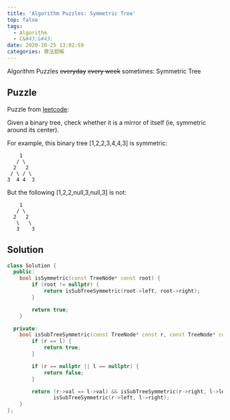 ```yaml
---
title: 'Algorithm Puzzles: Symmetric Tree'
top: false
tags:
  - Algorithm
  - C&#43;&#43;
date: 2020-10-25 13:02:59
categories: 算法题解
---
```

Algorithm Puzzles ~~everyday~~ ~~every week~~ sometimes: Symmetric Tree

<!--more-->

## Puzzle

Puzzle from [leetcode](https://leetcode.com):

Given a binary tree, check whether it is a mirror of itself (ie, symmetric around its center).

For example, this binary tree [1,2,2,3,4,4,3] is symmetric:

```
    1
   / \
  2   2
 / \ / \
3  4 4  3
```

But the following [1,2,2,null,3,null,3] is not:
```
    1
   / \
  2   2
   \   \
   3    3
```

## Solution

```cpp
class Solution {
  public:
    bool isSymmetric(const TreeNode* const root) {
        if (root != nullptr) {
            return isSubTreeSymmetric(root->left, root->right);
        }

        return true;
    }

  private:
    bool isSubTreeSymmetric(const TreeNode* const r, const TreeNode* const l) {
        if (r == l) {
            return true;
        }

        if (r == nullptr || l == nullptr) {
            return false;
        }

        return (r->val == l->val) && isSubTreeSymmetric(r->right, l->left) &&
               isSubTreeSymmetric(r->left, l->right);
    }
};
```
